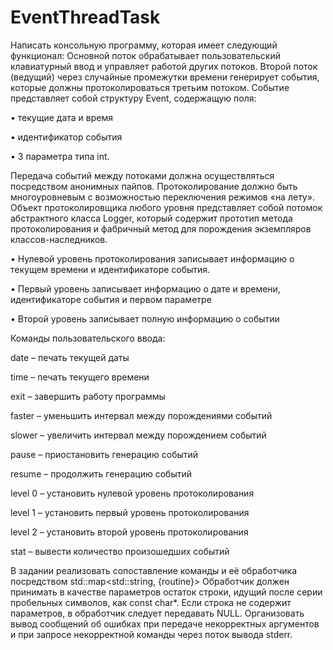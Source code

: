 # EventThreadTask
Написать консольную программу, которая имеет следующий функционал:
Основной поток обрабатывает пользовательский клавиатурный ввод и управляет работой других потоков.
Второй поток (ведущий) через случайные промежутки времени генерирует события, которые должны протоколироваться третьим потоком.
Событие представляет собой структуру Event, содержащую поля:

•	текущие дата и время

•	идентификатор события

•	3 параметра типа int.

Передача событий между потоками должна осуществляться посредством анонимных пайпов.
Протоколирование должно быть многоуровневым с возможностью переключения режимов «на лету».
Объект протоколировщика любого уровня представляет собой потомок абстрактного класса Logger, который содержит прототип метода протоколирования и фабричный метод для порождения экземпляров классов-наследников.

•	Нулевой уровень протоколирования записывает информацию о текущем времени и идентификаторе события.

•	Первый уровень записывает информацию о дате и времени, идентификаторе события и первом параметре

•	Второй уровень записывает полную информацию о событии

Команды пользовательского ввода:

date – печать текущей даты

time – печать текущего времени

exit – завершить работу программы

faster – уменьшить интервал между порождениями событий

slower – увеличить интервал между порождением событий

pause – приостановить генерацию событий

resume – продолжить генерацию событий

level 0 – установить нулевой уровень протоколирования

level 1 – установить первый уровень протоколирования

level 2 – установить второй уровень протоколирования

stat – вывести количество произошедших событий

В задании реализовать сопоставление команды и её обработчика посредством std::map<std::string, {routine}>
Обработчик должен принимать в качестве параметров остаток строки, идущий после серии пробельных символов, как const char*. Если строка не содержит параметров, в обработчик следует передавать NULL.
Организовать вывод сообщений об ошибках при передаче некорректных аргументов и при запросе некорректной команды через поток вывода stderr.
